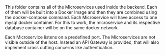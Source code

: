 This folder contains all of the Microservices used inside the backend.
Each of them will be built into a Docker Image and then they are combined using the
docker-compose command.
Each Microservice will have access to one mysql docker container.
For this to work, the microservice and its respective database container will be on the same docker network.

Each Microservice listens on a predefined port.
The Microservices are not visible outside of the host. Instead an API Gateway is provided, that will also implement cross cutting concerns like authentication.